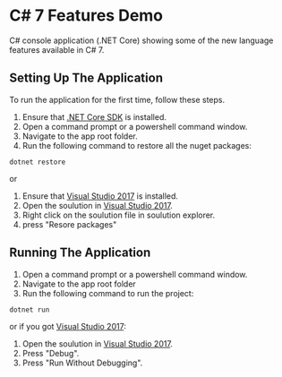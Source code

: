 # C# 7 Features Demo
C# console application (.NET Core) showing some of the new language features available in C# 7.

## Setting Up The Application 
To run the application for the first time, follow these steps.
1. Ensure that [.NET Core SDK](https://www.microsoft.com/net/core#windowscmd) is installed.
2. Open a command prompt or a powershell command window.
3. Navigate to the app root folder.
4. Run the following command to restore all the nuget packages:
  ```shell
  dotnet restore
  ```
  or 
1. Ensure that [Visual Studio 2017](https://www.visualstudio.com/vs/visual-studio-2017-rc/) is installed.
2. Open the soulution in [Visual Studio 2017](https://www.visualstudio.com/vs/visual-studio-2017-rc/). 
3. Right click on the soulution file in soulution explorer.
4. press "Resore packages"

## Running The Application
1. Open a command prompt or a powershell command window.
2. Navigate to the app root folder
3. Run the following command to run the project:

  ```shell
  dotnet run
  ```

  or if you got [Visual Studio 2017](https://www.visualstudio.com/vs/visual-studio-2017-rc/):
  1. Open the soulution in [Visual Studio 2017](https://www.visualstudio.com/vs/visual-studio-2017-rc/). 
  2. Press "Debug".
  3. Press "Run Without Debugging".